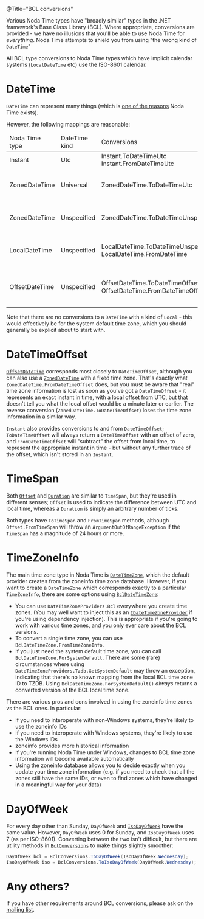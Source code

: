 @Title="BCL conversions"

Various Noda Time types have "broadly similar" types in the .NET
framework's Base Class Library (BCL). Where appropriate,
conversions are provided - we have no illusions that you'll be able 
to use Noda Time for *everything*. Noda Time attempts to shield you
from using "the wrong kind of `DateTime`"

All BCL type conversions to Noda Time types which have implicit calendar systems (`LocalDateTime` etc) use
the ISO-8601 calendar.

DateTime
========

`DateTime` can represent many things (which is [one of the reasons](http://blog.nodatime.org/2011/08/what-wrong-with-datetime-anyway.html) Noda Time exists).

However, the following mappings are reasonable:

<table>
  <thead>
    <tr>
      <td>Noda Time type</td>
      <td>DateTime kind</td>
      <td>Conversions</td>
  	  <td>Notes</td>
    </tr>
  </thead>
  <tbody>
    <tr>
	  <td>Instant</td>
	  <td>Utc</td>
	  <td>Instant.ToDateTimeUtc<br />
	    Instant.FromDateTimeUtc</td>
	  <td></td>
    </tr>
    <tr>
	  <td>ZonedDateTime</td>
	  <td>Universal</td>
	  <td>ZonedDateTime.ToDateTimeUtc</td>
	  <td>This preserves the instant, but loses the time zone information</td>
    </tr>
    <tr>
	  <td>ZonedDateTime</td>
	  <td>Unspecified</td>
	  <td>ZonedDateTime.ToDateTimeUnspecified</td>
	  <td>This preserves the local time, but loses the time zone information</td>
    </tr>
    <tr>
	  <td>LocalDateTime</td>
	  <td>Unspecified</td>
	  <td>LocalDateTime.ToDateTimeUnspecified<br />
	      LocalDateTime.FromDateTime</td>
	  <td>FromDateTime uses the "local" value of the DateTime regardless of kind</td>
    </tr>
    <tr>
      <td>OffsetDateTime</td>
      <td>Unspecified</td>
      <td>OffsetDateTime.ToDateTimeOffset<br />
      OffsetDateTime.FromDateTimeOffset</td>
      <td>FromDateTimeOffset uses the "local" value of the DateTime regardless of kind</td>
    </tr>
  </tbody>
</table>

Note that there are no conversions to a `DateTime` with a kind of `Local` - this would effectively
be for the system default time zone, which you should generally be explicit about to start with.

DateTimeOffset
==============

[`OffsetDateTime`](noda-type://NodaTime.OffsetDateTime) corresponds most closely to `DateTimeOffset`, although you can also use a [`ZonedDateTime`](noda-type://NodaTime.ZonedDateTime) with a fixed time zone. That's exactly what `ZonedDateTime.FromDateTimeOffset` does,
but you must be aware that "real" time zone information is lost as soon as you've got a `DateTimeOffset` - 
it represents an exact instant in time, with a local offset from UTC, but that doesn't tell you what the
local offset would be a minute later or earlier. The reverse conversion (`ZonedDateTime.ToDateTimeOffset`)
loses the time zone information in a similar way.

`Instant` also provides conversions to and from `DateTimeOffset`; `ToDateTimeOffset` will always return a
`DateTimeOffset` with an offset of zero, and `FromDateTimeOffset` will "subtract" the offset from local time,
to represent the appropriate instant in time - but without any further trace of the offset, which isn't stored in an `Instant`.

TimeSpan
========

Both [`Offset`](noda-type://NodaTime.Offset) and [`Duration`](noda-type://NodaTime.Duration) are similar to `TimeSpan`,
but they're used in different senses; `Offset` is used to indicate the difference between UTC and local time, whereas
a `Duration` is simply an arbitrary number of ticks.

Both types have `ToTimeSpan` and `FromTimeSpan` methods, although `Offset.FromTimeSpan` will throw an `ArgumentOutOfRangeException`
if the `TimeSpan` has a magnitude of 24 hours or more.

TimeZoneInfo
============

The main time zone type in Noda Time is [`DateTimeZone`](noda-type://NodaTime.DateTimeZone), which the default provider
creates from the zoneinfo time zone database. However, if you want to create a
`DateTimeZone` which corresponds exactly to a particular `TimeZoneInfo`,
there are some options using [`BclDateTimeZone`](noda-type://NodaTime.TimeZones.BclDateTimeZone):

- You can use `DateTimeZoneProviders.Bcl` everywhere you create time zones. (You may well want to inject this as an [`IDateTimeZoneProvider`](noda-type://NodaTime.IDateTimeZoneProvider)
  if you're using dependency injection). This is appropriate if you're going to work with various time zones,
  and you only ever care about the BCL versions.
- To convert a single time zone, you can use `BclDateTimeZone.FromTimeZoneInfo`.
- If you just need the system default time zone, you can call
  `BclDateTimeZone.ForSystemDefault`. There are some (rare) circumstances where
  using `DateTimeZoneProviders.Tzdb.GetSystemDefault` may throw an exception,
  indicating that there's no known mapping from the local BCL time zone ID to
  TZDB. Using `BclDateTimeZone.ForSystemDefault()` *always* returns a converted
  version of the BCL local time zone.

There are various pros and cons involved in using the zoneinfo time
zones vs the BCL ones. In particular:

- If you need to interoperate with non-Windows systems, they're
  likely to use the zoneinfo IDs
- If you need to interoperate with Windows systems, they're likely
  to use the Windows IDs
- zoneinfo provides more historical information
- If you're running Noda Time under Windows, changes to BCL time zone
  information will become available automatically
- Using the zoneinfo database allows you to decide exactly when you
  update your time zone information (e.g. if you need to check that
  all the zones still have the same IDs, or even to find zones which
  have changed in a meaningful way for your data)

DayOfWeek
=========

For every day other than Sunday, `DayOfWeek` and
[`IsoDayOfWeek`](noda-type://NodaTime.IsoDayOfWeek) have the same
value. However, `DayOfWeek` uses 0 for Sunday, and `IsoDayOfWeek`
uses 7 (as per ISO-8601). Converting between the two isn't
difficult, but there are utility methods in
[`BclConversions`](noda-type://NodaTime.Utility.BclConversions) to
make things slightly smoother:

```csharp
DayOfWeek bcl = BclConversions.ToDayOfWeek(IsoDayOfWeek.Wednesday);
IsoDayOfWeek iso = BclConversions.ToIsoDayOfWeek(DayOfWeek.Wednesday);
```

Any others?
===========

If you have other requirements around BCL conversions, please ask on
the [mailing list](https://groups.google.com/group/noda-time).

